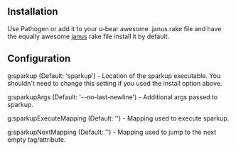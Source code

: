 Installation
------------

  Use Pathogen or add it to your u-bear awesome .janus.rake file and
  have the equally awesome [janus](https://github.com/carlhuda/janus) rake file install it by default.


Configuration
-------------

  g:sparkup (Default: 'sparkup') -
    Location of the sparkup executable. You shouldn't need to change this
    setting if you used the install option above.

  g:sparkupArgs (Default: '--no-last-newline') -
    Additional args passed to sparkup.

  g:sparkupExecuteMapping (Default: '<c-e>') -
    Mapping used to execute sparkup.

  g:sparkupNextMapping (Default: '<c-n>') -
    Mapping used to jump to the next empty tag/attribute.

